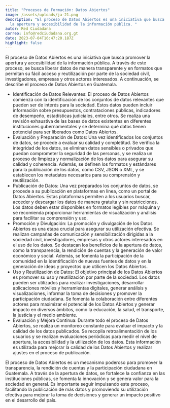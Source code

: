 ```yaml
---
title: "Procesos de Formación: Datos Abiertos"
image: /assets/uploads/ja-21.png
description: "El proceso de Datos Abiertos es una iniciativa que busca promover
  la apertura y accesibilidad de la información pública. "
autor: Red Ciudadana
correo: info@redciudadana.org.gt
date: 2023-07-04T16:47:20.187Z
highlight: false
---
```

El proceso de Datos Abiertos es una iniciativa que busca promover la apertura y accesibilidad de la información pública. A través de este proceso, se busca liberar datos de manera transparente y en formatos que permitan su fácil acceso y reutilización por parte de la sociedad civil, investigadores, empresas y otros actores interesados. A continuación, se describe el proceso de Datos Abiertos en Guatemala.

* Identificación de Datos Relevantes: El proceso de Datos Abiertos comienza con la identificación de los conjuntos de datos relevantes que pueden ser de interés para la sociedad. Estos datos pueden incluir información sobre presupuestos, contrataciones públicas, indicadores de desempeño, estadísticas judiciales, entre otros. Se realiza una revisión exhaustiva de las bases de datos existentes en diferentes instituciones gubernamentales y se determina qué datos tienen potencial para ser liberados como Datos Abiertos.
* Evaluación y Preparación de Datos: Una vez identificados los conjuntos de datos, se procede a evaluar su calidad y completitud. Se verifica la integridad de los datos, se eliminan datos sensibles o privados que puedan comprometer la seguridad de las personas, y se realiza un proceso de limpieza y normalización de los datos para asegurar su calidad y coherencia. Además, se definen los formatos y estándares para la
  publicación de los datos, como CSV, JSON o XML, y se establecen los metadatos necesarios para su comprensión y reutilización.
* Publicación de Datos: Una vez preparados los conjuntos de datos, se procede a su publicación en plataformas en línea, como un portal de Datos Abiertos. Estas plataformas permiten a los usuarios buscar, acceder y
  descargar los datos de manera gratuita y sin restricciones. Los datos deben estar disponibles en formatos legibles por máquina y se recomienda proporcionar herramientas de visualización y análisis para facilitar su
  comprensión y uso.
* Promoción y Divulgación: La promoción y divulgación de los Datos Abiertos es una etapa crucial para asegurar su utilización efectiva. Se realizan campañas de comunicación y sensibilización dirigidas a la sociedad civil, investigadores, empresas y otros actores interesados en el uso de los datos. Se destacan los beneficios de la apertura de datos, como la transparencia, la rendición de cuentas y la generación de valor económico y social. Además, se fomenta la participación de la comunidad en la identificación de nuevas fuentes de datos y en la generación de ideas y proyectos que utilicen los Datos Abiertos.
* Uso y Reutilización de Datos: El objetivo principal de los Datos Abiertos es promover su uso y reutilización por parte de la sociedad. Los datos pueden ser utilizados para realizar investigaciones, desarrollar aplicaciones móviles y herramientas digitales, generar análisis y visualizaciones, informar la toma de decisiones y promover la participación ciudadana. Se fomenta la colaboración entre diferentes actores para maximizar el potencial de los Datos Abiertos y generar impacto en diversos ámbitos, como la educación, la salud, el transporte, la justicia y el medio ambiente.
* Evaluación y Mejora Continua: Durante todo el proceso de Datos Abiertos, se realiza un monitoreo constante para evaluar el impacto y la calidad de los datos publicados. Se recopila retroalimentación de los usuarios y se
  realizan evaluaciones periódicas para medir el nivel de apertura, la accesibilidad y la utilización de los datos. Esta información es utilizada para mejorar la calidad de los Datos Abiertos y realizar ajustes en el proceso de
  publicación.

El proceso de Datos Abiertos es un mecanismo poderoso para promover la transparencia, la rendición de cuentas y la participación ciudadana en Guatemala. A través de la apertura de datos, se fortalece la confianza en las instituciones públicas, se fomenta la innovación y se genera valor para la sociedad en general.
Es importante seguir impulsando este proceso, facilitando la publicación de más datos y promoviendo su utilización efectiva para mejorar la toma de decisiones y generar un impacto positivo en el desarrollo del país.